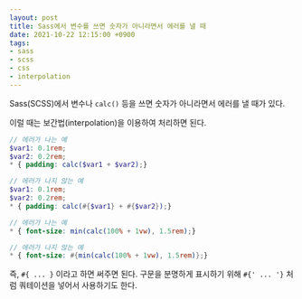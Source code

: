 ```yaml
---
layout: post
title: Sass에서 변수를 쓰면 숫자가 아니라면서 에러를 낼 때
date: 2021-10-22 12:15:00 +0900
tags:
- sass
- scss
- css
- interpolation
---
```


Sass(SCSS)에서 변수나 `calc()` 등을 쓰면 숫자가 아니라면서 에러를 낼 때가 있다.

이럴 때는 보간법(interpolation)을 이용하여 처리하면 된다.

```scss
// 에러가 나는 예
$var1: 0.1rem;
$var2: 0.2rem;
* { padding: calc($var1 + $var2);}

// 에러가 나지 않는 예
$var1: 0.1rem;
$var2: 0.2rem;
* { padding: calc(#{$var1} + #{$var2});}

// 에러가 나는 예
* { font-size: min(calc(100% + 1vw), 1.5rem);}

// 에러가 나지 않는 예
* { font-size: #{min(calc(100% + 1vw), 1.5rem)};}
```

즉, `#{ ... }` 이라고 하면 써주면 된다. 구문을 분명하게 표시하기 위해 `#{' ... '}` 처럼 쿼테이션을 넣어서 사용하기도 한다.
